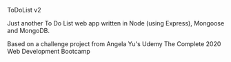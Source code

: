 ToDoList v2

Just another To Do List web app written in Node (using Express), Mongoose and MongoDB.

Based on a challenge project from Angela Yu's Udemy The Complete 2020 Web Development Bootcamp
